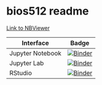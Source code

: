 # bios512 readme

[Link to NBViewer](https://nbviewer.jupyter.org/github/lianamanuel/bios512/tree/main/)



| Interface | Badge |
| --------- | ----- |
| Jupyter Notebook | [![Binder](http://mybinder.org/badge_logo.svg)](http://mybinder.org/v2/gh/lianamanuel/bios512/main) |
| Jupyter Lab | [![Binder](http://mybinder.org/badge_logo.svg)](http://mybinder.org/v2/gh/lianamanuel/bios512/main?urlpath=lab) |
| RStudio | [![Binder](http://mybinder.org/badge_logo.svg)](http://mybinder.org/v2/gh/lianamanuel/bios512/main?urlpath=rstudio) |
